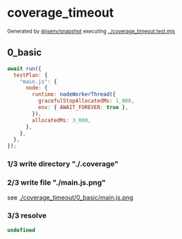 # coverage_timeout

<sub>
  Generated by <a href="https://github.com/jsenv/core/tree/main/packages/independent/snapshot">@jsenv/snapshot</a> executing <a href="../coverage_timeout.test.mjs">../coverage_timeout.test.mjs</a>
</sub>

## 0_basic

```js
await run({
  testPlan: {
    "main.js": {
      node: {
        runtime: nodeWorkerThread({
          gracefulStopAllocatedMs: 1_000,
          env: { AWAIT_FOREVER: true },
        }),
        allocatedMs: 3_000,
      },
    },
  },
});
```

### 1/3 write directory "./.coverage"

### 2/3 write file "./main.js.png"

see [./coverage_timeout/0_basic/main.js.png](./coverage_timeout/0_basic/main.js.png)

### 3/3 resolve

```js
undefined
```